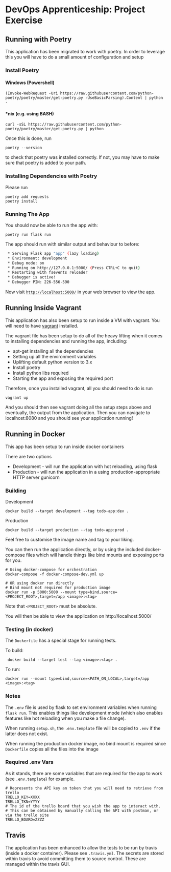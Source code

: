 # DevOps Apprenticeship: Project Exercise

## Running with Poetry
This application has been migrated to work with poetry. In order to leverage this you will have to do a small amount of
configuration and setup

### Install Poetry

#### Windows (Powershell)
    (Invoke-WebRequest -Uri https://raw.githubusercontent.com/python-poetry/poetry/master/get-poetry.py -UseBasicParsing).Content | python -

#### *nix (e.g. using BASH)
    curl -sSL https://raw.githubusercontent.com/python-poetry/poetry/master/get-poetry.py | python
    
Once this is done, run
    
    poetry --version
to check that poetry was installed correctly. If not, you may have to make sure that poetry is added to your path.

### Installing Dependencies with Poetry
Please run

    poetry add requests
    poetry install
    
### Running The App
You should now be able to run the app with:

    poetry run flask run
The app should run with similar output and behaviour to before:
```bash
 * Serving Flask app "app" (lazy loading)
 * Environment: development
 * Debug mode: on
 * Running on http://127.0.0.1:5000/ (Press CTRL+C to quit)
 * Restarting with fsevents reloader
 * Debugger is active!
 * Debugger PIN: 226-556-590
```
Now visit [`http://localhost:5000/`](http://localhost:5000/) in your web browser to view the app.

## Running Inside Vagrant
This application has also been setup to run inside a VM with vagrant. You will need to have [vagrant](https://www.vagrantup.com/)
installed.

The vagrant file has been setup to do all of the heavy lifting when it comes to installing dependencies and running the
app, including:
- apt-get installing all the dependencies
- Setting up all the environment variables
- Uplifting default python version to 3.x
- Install poetry
- Install python libs required
- Starting the app and exposing the required port

Therefore, once you installed vagrant, all you should need to do is run

    vagrant up

And you should then see vagrant doing all the setup steps above and eventually, the output from the application.
Then you can navigate to localhost:8080 and you should see your application running!

## Running in Docker
This app has been setup to run inside docker containers

There are two options
- Development - will run the application with hot reloading, using flask
- Production - will run the application in a using production-appropriate HTTP server gunicorn

### Building
Development
    
    docker build --target development --tag todo-app:dev .
    
Production

    docker build --target production --tag todo-app:prod .
    
Feel free to customise the image name and tag to your liking.

You can then run the application directly, or by using the included docker-compose files which will handle things like 
bind mounts and exposing ports for you.

    # Using docker-compose for orchestration
    docker-compose -f docker-compose-dev.yml up
    
    # OR using docker run directly
    # Bind mount not required for production image
    docker run -p 5000:5000 --mount type=bind,source=<PROJECT_ROOT>,target=/app <image>:<tag>
    
Note that `<PROJECT_ROOT>` must be absolute.

You will then be able to view the application on http://localhost:5000/

### Testing (in docker)
The `Dockerfile` has a special stage for running tests.

To build:
    
     docker build --target test --tag <image>:<tag> .
To run:

    docker run --mount type=bind,source=<PATH_ON_LOCAL>,target=/app <image>:<tag>

### Notes

The `.env` file is used by flask to set environment variables when running `flask run`. This enables things like
development mode (which also enables features like hot reloading when you make a file change).

When running `setup.sh`, the `.env.template` file will be copied to `.env` if the latter does not exist.

When running the production docker image, no bind mount is required since `Dockerfile` copies all the files into the image

### Required .env Vars
As it stands, there are some variables that are required for the app to work (see `.env.template`) for example.
    
    # Represents the API key an token that you will need to retrieve from trello
    TRELLO_KEY=XXXX
    TRELLO_TKN=YYYY
    # The id of the trello board that you wish the app to interact with.
    # This can be obtained by manually calling the API with postman, or via the trello site
    TRELLO_BOARD=ZZZZ
    
## Travis
The application has been enhanced to allow the tests to be run by travis (inside a docker container). Please see `.travis.yml`.
The secrets are stored within travis to avoid committing them to source control. These are managed within the travis GUI.